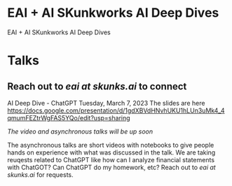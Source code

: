 # EAI + AI SKunkworks AI Deep Dives

EAI + AI SKunkworks AI Deep Dives


# Talks  
## Reach out to *eai at skunks.ai* to connect

AI Deep Dive - ChatGPT  Tuesday, March 7, 2023 
The slides are here https://docs.google.com/presentation/d/1gdXBVdHNvhUKU1hLUn3uMk4_4qmumFEZtrWgFAS5YQo/edit?usp=sharing

*The video and asynchronous talks will be up soon*

The asynchronous talks are short videos with notebooks to give people hands on experience with what was discussed in the talk.
We are taking reuqests related to ChatGPT like how can I analyze financial statements with ChatGOT? Can ChatGPT do my homework, etc?  Reach out to *eai at skunks.ai* for requests.
